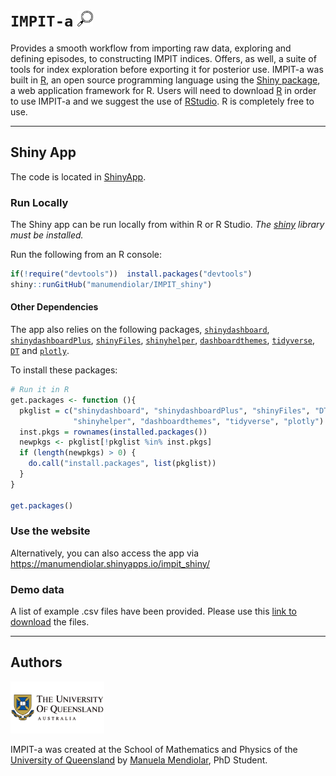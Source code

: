 # `IMPIT-a` <img src="www/images/icon_explore_2.svg" width="25" height="25">
Provides a smooth workflow from importing raw data, exploring and defining episodes, to constructing IMPIT indices. Offers, as well, a suite of tools for index exploration before exporting it for posterior use. IMPIT-a was built in [R](https://www.r-project.org), an open source programming language using the [Shiny package](https://shiny.rstudio.com), a web application framework for R. Users will need to download [R](https://cran.uni-muenster.de/) in order to use IMPIT-a and we suggest the use of [RStudio](https://www.rstudio.com). R is completely free to use. 

-----

## Shiny App

The code is located in [ShinyApp](/https://github.com/manumendiolar/IMPIT_shiny).

### Run Locally

The Shiny app can be run locally from within R or R Studio. *The [shiny](https://shiny.rstudio.com/) library must be installed.*

Run the following from an R console:
``` r
if(!require("devtools"))  install.packages("devtools")
shiny::runGitHub("manumendiolar/IMPIT_shiny")
```

#### Other Dependencies

The app also relies on the following packages,
[`shinydashboard`](https://dplyr.tidyverse.org/),
[`shinydashboardPlus`](https://cran.r-project.org/web/packages/XML/index.html),
[`shinyFiles`](https://cran.r-project.org/web/packages/rvest/),
[`shinyhelper`](https://cran.r-project.org/web/packages/rvest/),
[`dashboardthemes`](https://cran.r-project.org/web/packages/stringr/vignettes/stringr.html),
[`tidyverse`](https://cran.r-project.org/web/packages/rvest/),
[`DT`](https://cran.r-project.org/web/packages/rvest/) and
[`plotly`](https://cran.r-project.org/web/packages/rvest/).


To install these packages:
``` r
# Run it in R
get.packages <- function (){
  pkglist = c("shinydashboard", "shinydashboardPlus", "shinyFiles", "DT",
              "shinyhelper", "dashboardthemes", "tidyverse", "plotly")
  inst.pkgs = rownames(installed.packages())
  newpkgs <- pkglist[!pkglist %in% inst.pkgs]
  if (length(newpkgs) > 0) {
    do.call("install.packages", list(pkglist))
  }
}

get.packages()
```

### Use the website

Alternatively, you can also access the app via <https://manumendiolar.shinyapps.io/impit_shiny/>


### Demo data 

A list of example .csv files have been provided. Please use this [link to download](https://github.com/manumendiolar/IMPIT_shiny/tree/main/example-data) the files. 

-----

<!--## R Package

The code located in [Rlib](/Rlib) contains an R package named
`dublinRTPI`. This can be installed using the `devtools` package.

The package contains functions to retrieve live info for Dart and Dublin
Bus. A light version of the main shiny app is also included in the
package.

``` r
# install.packages("devtools")
devtools::install_github("manumendiolar/IMPIT_shiny", subdir = "Rlib")

 # Get info about bus stop number 334
dublinRTPI::db_info(334)

 # Run shiny app
dublinRTPI::runShiny()
```




<!--### Input variables for **IMPIT-a**

#### Environmental signal data
| Variable             	| Detail                                                                           	|
|----------------------	|----------------------------------------------------------------------------------	|
| ddtime | Time variable. Could be year, month or day and it should be in the format YYYY-MM-DD. |
| EnvSignal | Environmental signal |

#### Episodes data
| Variable             	| Detail                                                                           	|
|----------------------	|----------------------------------------------------------------------------------	|
| event_no | Number to identify the event / Unique identifier for the event. |
| duration | Duration of the event. |
| date_start | Date when the event starts. |
| date_peak | Date when the event attains its maximum intensity. |
| date_end | Date when the event ends. |
| intensity_mean | Mean value. |
| intensity_median | Median value.  |
| intensity_max | Maximum value. |
| intensity_min | Minimum value.  |
| intensity_log | Natural logarithm of the sum. |


#### IMPIT index data
| Variable             	| Detail                                                                           	|
|----------------------	|----------------------------------------------------------------------------------	|
| Memory | Time window memory. |
| Intensity | Intensity function. |
| $a$ | Parameter associated with *Persistence* importance weight.|
| $b$ | Parameter associated with *Recency* importance weight. Dampening parameter. |
| $c$ | Parameter associated with *Recency* importance weight. |
| $d$ | Parameter associated with *Timing* importance weight. |


# Further reading

* Add the published paper here.
* Add the FRDC report?
-->

## Authors

<img src="www/images/UQ_logo.png" width="150"/> 

IMPIT-a was created at the School of Mathematics and Physics of the [University of Queensland](https://www.uq.edu.au/) by [Manuela Mendiolar](https://smp.uq.edu.au/profile/8282/manuela-mendiolar), PhD Student.

<!--
## Copyright
[![License](https://img.shields.io/badge/Licence-GPL%20v2.0-orange.svg)](link)
IMPIT-a is licensed under the [GNU General Public License (GPL) v2.0](link). In a nutshell, this means that this package:

- May be used for commercial purposes

- May be used for private purposes

- May be modified, although:

  - Modifications **must** be released under the same license when distributing the package
  - Changes made to the code **must** be documented

- May be distributed, although:

  - Source code **must** be made available when the package is distributed
  - A copy of the license and copyright notice **must** be included.

- Comes with a LIMITATION of liability

- Comes with NO warranty-->
